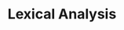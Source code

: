 ---
title: "Lexical Analysis"
permalink: /docs/language-specification/lexical-analysis/
last_modified_at: 2020-03-15 00:00:00 +0000
toc: true
---